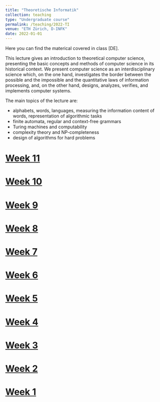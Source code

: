 ```yaml
---
title: "Theoretische Informatik"
collection: teaching
type: "Undergraduate course"
permalink: /teaching/2022-TI
venue: "ETH Zürich, D-INFK"
date: 2022-01-01
---
```


Here you can find the materical covered in class [DE].

This lecture gives an introduction to theoretical computer science, presenting the basic concepts and methods of computer science in its historical context. We present computer science as an interdisciplinary science which, on the one hand, investigates the border between the possible and the impossible and the quantitative laws of information processing, and, on the other hand, designs, analyzes, verifies, and implements computer systems.

The main topics of the lecture are:

- alphabets, words, languages, measuring the information content of words, representation of algorithmic tasks
- finite automata, regular and context-free grammars
- Turing machines and computability
- complexity theory and NP-completeness
- design of algorithms for hard problems

[Week 11](http://lbrilh.github.io/files/2022/Uebungsstunde_1.pdf)
======


[Week 10](http://lbrilh.github.io/files/2022/Uebungsstunde_10.pdf)
======


[Week 9](http://lbrilh.github.io/files/2022/Uebungsstunde_9.pdf)
======


[Week 8](http://lbrilh.github.io/files/2022/Uebungsstunde_8.pdf)
======


[Week 7](http://lbrilh.github.io/files/2022/Uebungsstunde_7.pdf)
======


[Week 6](http://lbrilh.github.io/files/2022/Uebungsstunde_6.pdf)
======


[Week 5](http://lbrilh.github.io/files/2022/Uebungsstunde_5.pdf)
======


[Week 4](http://lbrilh.github.io/files/2022/Uebungsstunde_4.pdf)
======


[Week 3](http://lbrilh.github.io/files/2022/Uebungsstunde_3.pdf)
======


[Week 2](http://lbrilh.github.io/files/2022/Uebungsstunde_2.pdf)
======


[Week 1](http://lbrilh.github.io/files/2022/Uebungsstunde_1.pdf)
======
